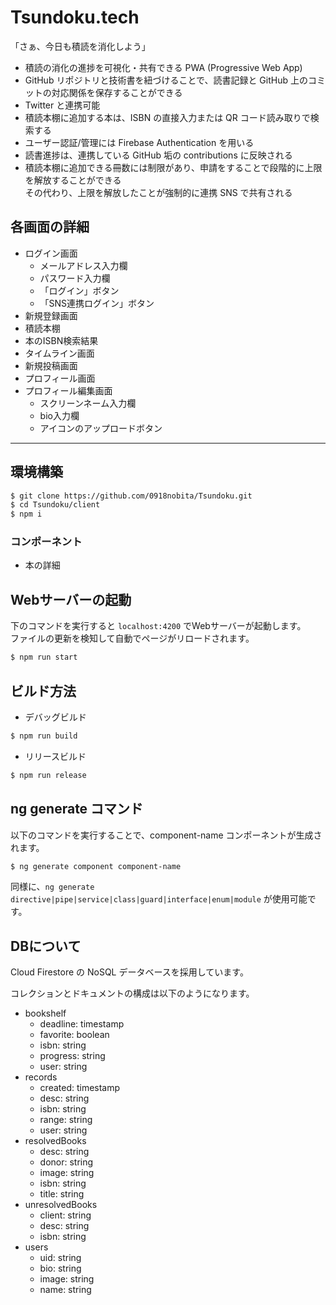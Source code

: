 # Tsundoku.tech

「さぁ、今日も積読を消化しよう」

- 積読の消化の進捗を可視化・共有できる PWA (Progressive Web App)
- GitHub リポジトリと技術書を紐づけることで、読書記録と GitHub 上のコミットの対応関係を保存することができる
- Twitter と連携可能
- 積読本棚に追加する本は、ISBN の直接入力または QR コード読み取りで検索する
- ユーザー認証/管理には Firebase Authentication を用いる
- 読書進捗は、連携している GitHub 垢の contributions に反映される
- 積読本棚に追加できる冊数には制限があり、申請をすることで段階的に上限を解放することができる  
  その代わり、上限を解放したことが強制的に連携 SNS で共有される

## 各画面の詳細

- ログイン画面
  - メールアドレス入力欄
  - パスワード入力欄
  - 「ログイン」ボタン
  - 「SNS連携ログイン」ボタン
- 新規登録画面
- 積読本棚
- 本のISBN検索結果
- タイムライン画面
- 新規投稿画面
- プロフィール画面
- プロフィール編集画面
  - スクリーンネーム入力欄
  - bio入力欄
  - アイコンのアップロードボタン

___

## 環境構築

```bash
$ git clone https://github.com/0918nobita/Tsundoku.git
$ cd Tsundoku/client
$ npm i
```

### コンポーネント

- 本の詳細

## Webサーバーの起動

下のコマンドを実行すると ``localhost:4200`` でWebサーバーが起動します。  
ファイルの更新を検知して自動でページがリロードされます。

```bash
$ npm run start
```

## ビルド方法

- デバッグビルド

```bash
$ npm run build
```

- リリースビルド

```bash
$ npm run release
```

## ng generate コマンド

以下のコマンドを実行することで、component-name コンポーネントが生成されます。

```bash
$ ng generate component component-name
```

同様に、``ng generate directive|pipe|service|class|guard|interface|enum|module`` が使用可能です。

## DBについて

Cloud Firestore の NoSQL データベースを採用しています。

コレクションとドキュメントの構成は以下のようになります。

- bookshelf
  - deadline: timestamp
  - favorite: boolean
  - isbn: string
  - progress: string
  - user: string
- records
  - created: timestamp
  - desc: string
  - isbn: string
  - range: string
  - user: string
- resolvedBooks
  - desc: string
  - donor: string
  - image: string
  - isbn: string
  - title: string
- unresolvedBooks
  - client: string
  - desc: string
  - isbn: string
- users
  - uid: string
  - bio: string
  - image: string
  - name: string
